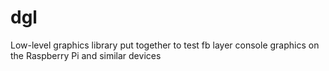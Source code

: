 # dgl
Low-level graphics library put together to test fb layer console graphics on the Raspberry Pi and similar devices
